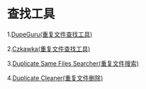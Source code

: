 # 查找工具

1.[DupeGuru(重复文件查找工具)](https://www.123pan.cn/s/HQeA-vTxSh.html)

2.[Czkawka(重复文件查找工具)](https://545c.com/d/7369060-56531798-5a013d)

3.[Duplicate Same Files Searcher(重复文件搜索)](https://www.ghxi.com/dsfs.html)

4.[Duplicate Cleaner(重复文件删除)](https://545c.com/d/7369060-50766043-6119a6)